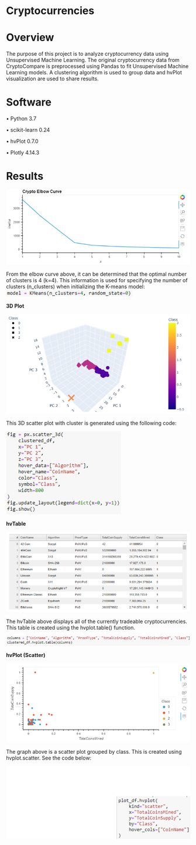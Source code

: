 # Cryptocurrencies

# Overview

The purpose of this project is to analyze cryptocurrency data using Unsupervised Machine Learning. The original cryptocurrency data from CryptoCompare is preprocessed using Pandas to fit Unsupervised Machine Learning models. A clustering algorithm is used to group data and hvPlot visualization are used to share results.

# Software

•	Python 3.7

•	scikit-learn 0.24

•	hvPlot 0.7.0

•	Plotly 4.14.3

# Results

![cryto_elbow_curve](Resources/cryto_elbow_curve.png)

From the elbow curve above, it can be determined that the optimal number of clusters is 4 (k=4). This information is used for specifying the number of clusters (n_clusters) when initializing the K-means model:
![elbow](Resources/elbow.png)

**3D Plot**

![3d_plot](Resources/3d_plot.png)


This 3D scatter plot with cluster is generated using the following code:

![3d_plot_code](Resources/3d_plot_code.png)

**hvTable**

![hvtable](Resources/hvtable.png)


The hvTable above displays all of the currently tradeable cryptocurrencies. This table is created using the hvplot.table() function.

![hvTable_code](Resources/hvTable_code.png)

**hvPlot (Scatter)**

![hvplot](Resources/hvplot.png)


The graph above is a scatter plot grouped by class. This is created using hvplot.scatter. See the code below:

![hvplot_code](Resources/hvplot_code.png)




